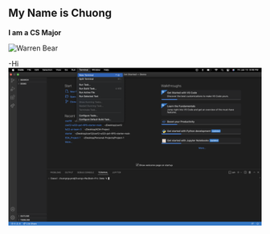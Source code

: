 ## My Name is Chuong

**I am a CS Major**

![Warren Bear](https://ghosty-production.s3.amazonaws.com/fotospot_spots/Warren-Bear-Fotospot_cad76aae81db894fda4874dd7d6cecb6/large.jpg)

-Hi
![Test](https://github.com/chuongnguyen26/cse15l-lab-reports/blob/main/Step-8.png)
